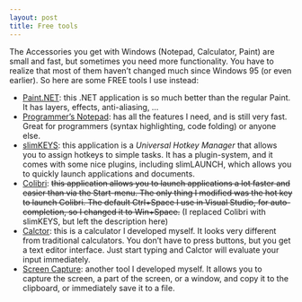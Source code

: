 ```yaml
---
layout: post
title: Free tools
---
```


The Accessories you get with Windows (Notepad, Calculator, Paint) are small and fast, but sometimes you need more functionality. You have to realize that most of them haven’t changed much since Windows 95 (or even earlier). So here are some FREE tools I use instead:

- [Paint.NET](http://www.getpaint.net/): this .NET application is so much better than the regular Paint. It has layers, effects, anti-aliasing, …
- [Programmer’s Notepad](http://www.pnotepad.org/): has all the features I need, and is still very fast. Great for programmers (syntax highlighting, code folding) or anyone else.
- [slimKEYS](http://slimcode.com/slimKEYS/): this application is a *Universal Hotkey Manager* that allows you to assign hotkeys to simple tasks. It has a plugin-system, and it comes with some nice plugins, including slimLAUNCH, which allows you to quickly launch applications and documents.
- [Colibri](http://colibri.leetspeak.org/): <s>this application allows you to launch applications a lot faster and easier than via the Start-menu. The only thing I modified was the hot key to launch Colibri. The default Ctrl+Space I use in Visual Studio, for auto-completion, so I changed it to Win+Space.</s> (I replaced Colibri with slimKEYS, but left the description here)
- [Calctor]({{site.baseUrl}}projects/calctor/): this is a calculator I developed myself. It looks very different from traditional calculators. You don’t have to press buttons, but you get a text editor interface. Just start typing and Calctor will evaluate your input immediately.
- [Screen Capture]({{site.baseUrl}}projects/screen-capture/): another tool I developed myself. It allows you to capture the screen, a part of the screen, or a window, and copy it to the clipboard, or immediately save it to a file.